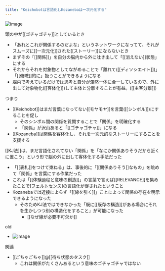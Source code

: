 ```yaml
---
title: "Keichobotは言語化しKozanebaは一次元化する"
---
```


![image](https://gyazo.com/30b0ab84780297b6b79a99b3c4da2c2c/thumb/1000)



頭の中が[[ゴチャゴチャ]]としているとき
- 「あれとこれが関係するのだよな」というネットワークになってて、それがスムーズに[[一次元化]]された[[ストーリー]]にならないとき
- まずその「[[関係]]」を自分の脳内から外に吐き出して「[[消えない]]状態」にする
- それからそれを対象物としてながめることで「離れて([[ディソシエイト]])」「[[俯瞰]]的に」扱うことができるようになる
- 脳内で考えているだけでは思考と自分が渾然一体に合一しているので、外に出して対象物化([[客体化]])して主体と分離することが有益。([[主客分離]])

つまり
- [[Keichobot]]はまだ言葉になってない[[モヤモヤ]]を言葉([[シンボル]])にすることを促し
    - そのシンボル間の関係を質問することで「関係」を明確化する
    - 「関係」が沢山あると「[[ゴチャゴチャ]]」になる
- [[Kozaneba]]は関係を客体化し、それを一次元的なストーリーにすることを支援する

[[KJ法]]は、まだ言語化されてない「関係」を「なにか関係ありそうだから近くに置こう」という形で脳の外に出して客体化する手法だった
- 「[[表札]]をつけて束ねる」は、事後的に「[[関係ありそう]]なもの」を眺めて「関係」を言葉にする作業だった
- これは「[[体験過程と意味の創造]]」の言葉で言えば[[RELEVANCE]]を集めたことで[[フェルトセンス]](=なんか関係ありそうだという言語化されてない気持ち)の言語化が促されたということ
- Kozanebaでは近接によらず「[[線を引く]]」ことによって関係の存在を明示できるようになった
    - そのためKJ法ではできなかった「既に[[既存の構造]]がある場合にそれを生かしつつ別の構造化をすること」が可能になった
        - [[なぜ線が必要不可欠か]]


old
- ![image](https://gyazo.com/38785b3c129d9240ea9d7079343954b4/thumb/1000)

関連
- [[ごちゃごちゃ]]@[[待ち状態のタスク]]
    - これは関係がたくさんあるという意味のゴチャゴチャではない
